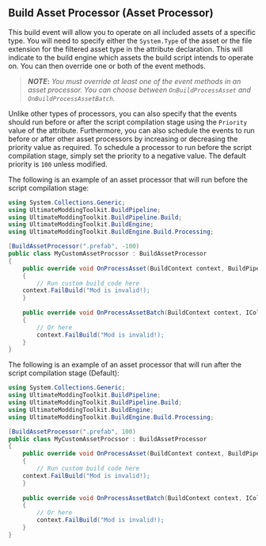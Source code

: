 ﻿Build Asset Processor (Asset Processor)
---------------------------------------

This build event will allow you to operate on all included assets of a specific type. You will need to specify either the `System.Type` of the asset or the file extension for the filtered asset type in the attribute declaration. This will indicate to the build engine which assets the build script intends to operate on. You can then override one or both of the event methods. 

> **_NOTE_:** _You must override at least one of the event methods in an asset processor. You can choose between `OnBuildProcessAsset` and `OnBuildProcessAssetBatch`._

Unlike other types of processors, you can also specify that the events should run before or after the script compilation stage using the `Priority` value of the attribute. Furthermore, you can also schedule the events to run before or after other asset processors by increasing or decreasing the priority value as required. To schedule a processor to run before the script compilation stage, simply set the priority to a negative value. The default priority is `100` unless modified.

The following is an example of an asset processor that will run before the script compilation stage:

```cs
using System.Collections.Generic;
using UltimateModdingToolkit.BuildPipeline;
using UltimateModdingToolkit.BuildPipeline.Build;
using UltimateModdingToolkit.BuildEngine;
using UltimateModdingToolkit.BuildEngine.Build.Processing;

[BuildAssetProcessor(".prefab", -100)
public class MyCustomAssetProcssor : BuildAssetProcessor
{
    public override void OnProcessAsset(BuildContext context, BuildPipelineAsset asset, BuildProgressTask progress)
    {
        // Run custom build code here
	context.FailBuild("Mod is invalid!);
    }
    
    public override void OnProcessAssetBatch(BuildContext context, ICollection<BuildPipelineAsset> assets, BuildProgressTask progress)
    {
        // Or here
        context.FailBuild("Mod is invalid!);
    }
}
```

The following is an example of an asset processor that will run after the script compilation stage (Default):

```cs
using System.Collections.Generic;
using UltimateModdingToolkit.BuildPipeline;
using UltimateModdingToolkit.BuildPipeline.Build;
using UltimateModdingToolkit.BuildEngine;
using UltimateModdingToolkit.BuildEngine.Build.Processing;

[BuildAssetProcessor(".prefab", 100)
public class MyCustomAssetProcssor : BuildAssetProcessor
{
    public override void OnProcessAsset(BuildContext context, BuildPipelineAsset asset, BuildProgressTask progress)
    {
        // Run custom build code here
	context.FailBuild("Mod is invalid!);
    }
    
    public override void OnProcessAssetBatch(BuildContext context, ICollection<BuildPipelineAsset> assets, BuildProgressTask progress)
    {
        // Or here
        context.FailBuild("Mod is invalid!);
    }
}
```